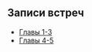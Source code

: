 ## Записи встреч
* [Главы 1-3](https://t.me/c/1657505348/216)
* [Главы 4-5](https://t.me/c/1657505348/558)
